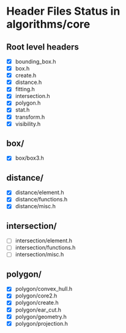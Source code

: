 # Header Files Status in algorithms/core

## Root level headers
- [x] bounding_box.h
- [x] box.h
- [x] create.h
- [x] distance.h
- [x] fitting.h
- [x] intersection.h
- [x] polygon.h
- [x] stat.h
- [x] transform.h
- [x] visibility.h

## box/
- [x] box/box3.h

## distance/
- [x] distance/element.h
- [x] distance/functions.h
- [x] distance/misc.h

## intersection/
- [ ] intersection/element.h
- [ ] intersection/functions.h
- [ ] intersection/misc.h

## polygon/
- [x] polygon/convex_hull.h
- [x] polygon/core2.h
- [x] polygon/create.h
- [x] polygon/ear_cut.h
- [x] polygon/geometry.h
- [x] polygon/projection.h
